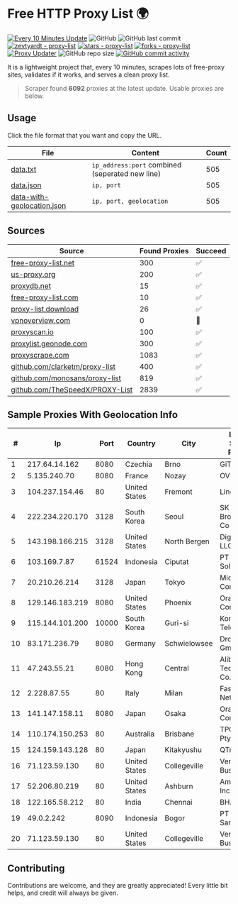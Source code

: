 
# Free HTTP Proxy List 🌍

[![Every 10 Minutes Update](https://github.com/mertguvencli/http-proxy-list/actions/workflows/main.yml/badge.svg?branch=main)](https://github.com/mertguvencli/http-proxy-list/actions/workflows/main.yml)
![GitHub](https://img.shields.io/github/license/mertguvencli/http-proxy-list)
![GitHub last commit](https://img.shields.io/github/last-commit/mertguvencli/http-proxy-list)
[![zevtyardt - proxy-list](https://img.shields.io/static/v1?label=zevtyardt&message=proxy-list&color=blue&logo=github)](https://github.com/zevtyardt/proxy-list "Go to GitHub repo")
[![stars - proxy-list](https://img.shields.io/github/stars/zevtyardt/proxy-list?style=social)](https://github.com/zevtyardt/proxy-list)
[![forks - proxy-list](https://img.shields.io/github/forks/zevtyardt/proxy-list?style=social)](https://github.com/zevtyardt/proxy-list)
[![Proxy Updater](https://github.com/zevtyardt/proxy-list/workflows/Proxy%20Updater/badge.svg)](https://github.com/zevtyardt/proxy-list/actions?query=workflow:"Proxy+Updater")
![GitHub repo size](https://img.shields.io/github/repo-size/zevtyardt/proxy-list)
[![GitHub commit activity](https://img.shields.io/github/commit-activity/m/zevtyardt/proxy-list?logo=commits)](https://github.com/zevtyardt/proxy-list/commits/main)

It is a lightweight project that, every 10 minutes, scrapes lots of free-proxy sites, validates if it works, and serves a clean proxy list.

> Scraper found **6092** proxies at the latest update. Usable proxies are below.

## Usage

Click the file format that you want and copy the URL.

|File|Content|Count|
|----|-------|-----|
|[data.txt](https://raw.githubusercontent.com/mertguvencli/http-proxy-list/main/proxy-list/data.txt)|`ip_address:port` combined (seperated new line)|505|
|[data.json](https://raw.githubusercontent.com/mertguvencli/http-proxy-list/main/proxy-list/data.json)|`ip, port`|505|
|[data-with-geolocation.json](https://raw.githubusercontent.com/mertguvencli/http-proxy-list/main/proxy-list/data-with-geolocation.json)|`ip, port, geolocation`|505|

## Sources

|Source|Found Proxies|Succeed|
|------|-------------|-------|
|[free-proxy-list.net](https://free-proxy-list.net)|300|✅|
|[us-proxy.org](https://www.us-proxy.org)|200|✅|
|[proxydb.net](http://proxydb.net)|15|✅|
|[free-proxy-list.com](https://free-proxy-list.com/?page=&port=&type%5B%5D=http&type%5B%5D=https&up_time=0&search=Search)|10|✅|
|[proxy-list.download](https://www.proxy-list.download/HTTP)|26|✅|
|[vpnoverview.com](https://vpnoverview.com/privacy/anonymous-browsing/free-proxy-servers)|0|🚫|
|[proxyscan.io](https://www.proxyscan.io)|100|✅|
|[proxylist.geonode.com](https://proxylist.geonode.com/api/proxy-list?limit=300&page=1&sort_by=lastChecked&sort_type=desc&protocols=http,https)|300|✅|
|[proxyscrape.com](https://api.proxyscrape.com/v2/?request=displayproxies&protocol=http&timeout=10000&country=all&ssl=all&anonymity=all)|1083|✅|
|[github.com/clarketm/proxy-list](https://raw.githubusercontent.com/clarketm/proxy-list/master/proxy-list-raw.txt)|400|✅|
|[github.com/monosans/proxy-list](https://raw.githubusercontent.com/monosans/proxy-list/main/proxies/http.txt)|819|✅|
|[github.com/TheSpeedX/PROXY-List](https://raw.githubusercontent.com/TheSpeedX/PROXY-List/master/http.txt)|2839|✅|


## Sample Proxies With Geolocation Info

|#|Ip|Port|Country|City|Internet Service Provider|
|-|--|----|-------|----|-------------------------|
|1|217.64.14.162|8080|Czechia|Brno|GiTy, a.s.|
|2|5.135.240.70|8080|France|Nozay|OVH SAS|
|3|104.237.154.46|80|United States|Fremont|Linode, LLC|
|4|222.234.220.170|3128|South Korea|Seoul|SK Broadband Co Ltd|
|5|143.198.166.215|3128|United States|North Bergen|DigitalOcean, LLC|
|6|103.169.7.87|61524|Indonesia|Ciputat|PT Bukuku Solusi Kreatif|
|7|20.210.26.214|3128|Japan|Tokyo|Microsoft Corporation|
|8|129.146.183.219|8080|United States|Phoenix|Oracle Corporation|
|9|115.144.101.200|10000|South Korea|Guri-si|Korea Telecom|
|10|83.171.236.79|8080|Germany|Schwielowsee|Droptop GmbH|
|11|47.243.55.21|8080|Hong Kong|Central|Alibaba (US) Technology Co., Ltd.|
|12|2.228.87.55|80|Italy|Milan|Fastweb Networks|
|13|141.147.158.11|8080|Japan|Osaka|Oracle Corporation|
|14|110.174.150.253|80|Australia|Brisbane|TPG Internet Pty Ltd|
|15|124.159.143.128|80|Japan|Kitakyushu|QTnet, Inc.|
|16|71.123.59.130|80|United States|Collegeville|Verizon Business|
|17|52.206.80.219|80|United States|Ashburn|Amazon.com, Inc.|
|18|122.165.58.212|80|India|Chennai|BHARTI|
|19|49.0.2.242|8090|Indonesia|Bogor|PT Usaha Adi Sanggoro|
|20|71.123.59.130|80|United States|Collegeville|Verizon Business|



## Contributing

Contributions are welcome, and they are greatly appreciated! Every
little bit helps, and credit will always be given.

